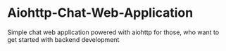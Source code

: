 # Aiohttp-Chat-Web-Application
Simple chat web application powered with aiohttp for those, who want to get started with backend development
